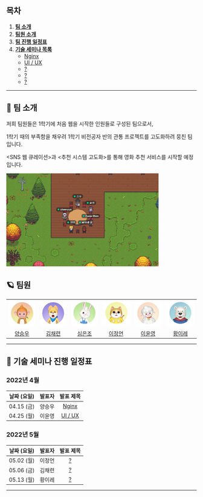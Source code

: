 ## 목차

1. [**팀 소개**](#1)
2. [**팀원 소개**](#2)
3. [**팀 진행 일정표**](#3)
1. [**기술 세미나 목록**](#4)
   - [Nginx](https://lab.ssafy.com/s06-final/S06P31C201/-/blob/master/TechReport/Seminar/Nginx.md)
   - [UI / UX]()
   - [?]()
   - [?]()
   - [?]()

---



<div id="1"></div>

## 🚀 팀 소개



저희 팀원들은 1학기에 처음 웹을 시작한 인원들로 구성된 팀으로서,  

1학기 때의 부족함을 채우려 1학기 비전공자 반의 관통 프로젝트를 고도화하려 뭉친 팀입니다.



<SNS 웹 큐레이션>과 <추천 시스템 고도화>를 통해 영화 추천 서비스를 시작할 예정입니다. 



<img style="max-height:50%; max-width:80%;" src="md-images/together.png">



<div id="2"></div>

## 🪐 팀원

<table>
  <tr>
    <td align="center">
      <a href="">
        <img src="md-images/monkey.jpg" />
      </a>
    </td>
    <td align="center">
      <a href="">
        <img src="md-images/dog.jpg" />
      </a>
    </td>
    <td align="center">
      <a href="">
        <img src="md-images/rabbit.jpg" />
      </a>
    </td>
    <td align="center">
      <a href="">
        <img src="md-images/cat.jpg" />
      </a>
    </td>
    <td align="center">
      <a href="">
        <img src="md-images/sheep.jpg" />
      </a>
    </td>
    <td align="center">
      <a href="">
        <img src="md-images/bear.jpg" />
      </a>
    </td>
  </tr>
  <tr>
    <td align="center">
      <a href="">
        양승우
      </a>
    </td>
    <td align="center">
      <a href="">
        김채련
      </a>
    </td>
    <td align="center">
      <a href="">
        심은조
      </a>
    </td>
    <td align="center">
      <a href="">
        이정언
      </a>
    </td>
    <td align="center">
      <a href="">
        이윤영
      </a>
    </td>
    <td align="center">
      <a href="">
        황이레
      </a>
    </td>
  </tr>
</table>




---



<div id="3"></div>

## 📅 기술 세미나 진행 일정표



### 2022년 4월

| 날짜 (요일) | 발표자 |                          발표 제목                           |
| :---------: | :----: | :----------------------------------------------------------: |
| 04.15 (금)  | 양승우 | [Nginx](https://lab.ssafy.com/s06-final/S06P31C201/-/blob/master/TechReport/Seminar/Nginx.md) |
| 04.25 (월)  | 이윤영 |                         [UI / UX]()                          |



### 2022년 5월

| 날짜 (요일) | 발표자 | 발표 제목 |
| :---------: | :----: | :-------: |
| 05.02 (월)  | 이정언 |   [?]()   |
| 05.06 (금)  | 김채련 |   [?]()   |
| 05.13 (월)  | 황이레 |   [?]()   |



---